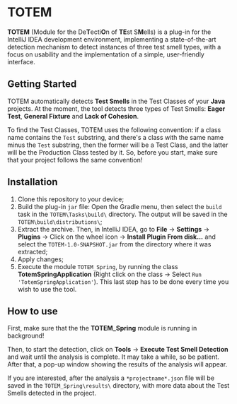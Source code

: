 # TOTEM
**TOTEM** (Module for the De**T**ecti**O**n of **TE**st S**M**ells) is a plug-in for the IntelliJ IDEA development environment, implementing a state-of-the-art detection mechanism to detect instances of three test smell types, with a focus on usability and the implementation of a simple, user-friendly interface.

## Getting Started
TOTEM automatically detects **Test Smells** in the Test Classes of your **Java** projects. At the moment, the tool detects three types of Test Smells: **Eager Test**, **General Fixture** and **Lack of Cohesion**.

To find the Test Classes, TOTEM uses the following convention: if a class name contains the `Test` substring, and there's a class with the same name minus the `Test` substring, then the former will be a Test Class, and the latter will be the Production Class tested by it. So, before you start, make sure that your project follows the same convention!

## Installation
1. Clone this repository to your device;
2. Build the plug-in `jar` file: Open the Gradle menu, then select the `build` task in the `TOTEM\Tasks\build\` directory. The output will be saved in the `TOTEM\build\distributions\`;
3. Extract the archive. Then, in IntelliJ IDEA, go to **File** -> **Settings** -> **Plugins** -> Click on the wheel icon -> **Install Plugin From disk...** and select the `TOTEM-1.0-SNAPSHOT.jar` from the directory where it was extracted;
4. Apply changes;
5. Execute the module `TOTEM_Spring`, by running the class **TotemSpringApplication** (Right click on the class -> Select `Run 'TotemSpringApplication'`). This last step has to be done every time you wish to use the tool.

## How to use
First, make sure that the the **TOTEM_Spring** module is running in background!

Then, to start the detection, click on **Tools** -> **Execute Test Smell Detection** and wait until the analysis is complete. It may take a while, so be patient. After that, a pop-up window showing the results of the analysis will appear.

If you are interested, after the analysis a `*projectname*.json` file will be saved in the `TOTEM_Spring\results\` directory, with more data about the Test Smells detected in the project.
